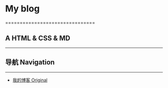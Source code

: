 # My blog
===============================
## A HTML & CSS & MD 
--------
## 导航 Navigation
--------------------------------
* [我的博客 Original](https://wxzyyds.github.io/)
